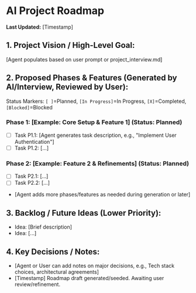 # AI Project Roadmap

**Last Updated:** [Timestamp]

## 1. Project Vision / High-Level Goal:
[Agent populates based on user prompt or project_interview.md]

## 2. Proposed Phases & Features (Generated by AI/Interview, Reviewed by User):
Status Markers: `[ ]`=Planned, `[In Progress]`=In Progress, `[X]`=Completed, `[Blocked]`=Blocked

### Phase 1: [Example: Core Setup & Feature 1] (Status: Planned)
*   [ ] Task P1.1: [Agent generates task description, e.g., "Implement User Authentication"]
*   [ ] Task P1.2: [...]

### Phase 2: [Example: Feature 2 & Refinements] (Status: Planned)
*   [ ] Task P2.1: [...]
*   [ ] Task P2.2: [...]

*   [Agent adds more phases/features as needed during generation or later]

## 3. Backlog / Future Ideas (Lower Priority):
*   Idea: [Brief description]
*   Idea: [...]

## 4. Key Decisions / Notes:
*   [Agent or User can add notes on major decisions, e.g., Tech stack choices, architectural agreements]
*   [Timestamp] Roadmap draft generated/seeded. Awaiting user review/refinement.
